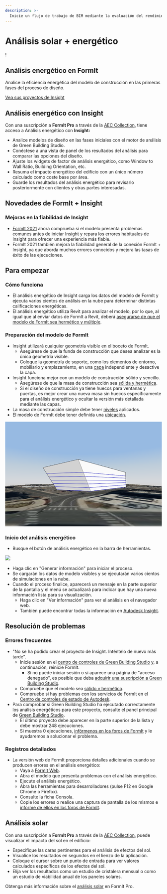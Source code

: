 ```yaml
---
description: >- 
  Inicie un flujo de trabajo de BIM mediante la evaluación del rendimiento de los elementos desde el principio del proceso de diseño.
---
```


# Análisis solar + energético

\![](<../.gitbook/assets/20220317 Solar Analysis.png>)

## Análisis energético en FormIt

Analice la eficiencia energética del modelo de construcción en las primeras fases del proceso de diseño.

[Vea sus proyectos de Insight](https://gbs.autodesk.com/OneEnergy/Insight)

## Análisis energético con Insight

Con una suscripción a **FormIt Pro** a través de la [AEC Collection](https://www.autodesk.com/collections/architecture-engineering-construction/overview), tiene acceso a Análisis energético con **Insight:**

* Analice modelos de diseño en las fases iniciales con el motor de análisis de Green Building Studio.
* Conéctese a una vista de panel de los resultados del análisis para comparar las opciones del diseño.
* Ajuste los widgets de factor de análisis energético, como Window to Wall Ratio, Building Orientation, etc.
* Resuma el impacto energético del edificio con un único número calculado como coste base por área.
* Guarde los resultados del análisis energético para revisarlo posteriormente con clientes y otras partes interesadas.

## Novedades de FormIt + Insight<a href="#insight-what-s-new" id="insight-what-s-new"></a>

### **Mejoras en la fiabilidad de Insight**<a href="#improvements-to-insight-reliability" id="improvements-to-insight-reliability"></a>

* [FormIt 2021](https://formit.autodesk.com/blog/post/introducing-formit-2021) ahora comprueba si el modelo presenta problemas comunes antes de iniciar Insight y repara los errores habituales de Insight para ofrecer una experiencia más fiable.
* FormIt 2021 también mejora la fiabilidad general de la conexión FormIt + Insight, ya que aborda muchos errores conocidos y mejora las tasas de éxito de las ejecuciones.

## Para empezar<a href="#insight-getting-started" id="insight-getting-started"></a>

### **Cómo funciona** <a href="#how-it-works" id="how-it-works"></a>

* El análisis energético de Insight carga los datos del modelo de FormIt y ejecuta varios cientos de análisis en la nube para determinar distintas calificaciones energéticas.
* El análisis energético utiliza Revit para analizar el modelo, por lo que, al igual que al enviar datos de FormIt a Revit, deberá [asegurarse de que el modelo de FormIt sea hermético y múltiple](https://formit.autodesk.com/blog/post/repairing-solid-models).

### **Preparación del modelo de FormIt** <a href="#preparing-your-formit-model" id="preparing-your-formit-model"></a>

* Insight utilizará cualquier geometría visible en el boceto de FormIt.
  * Asegúrese de que la funda de construcción que desea analizar es la única geometría visible.
  * Coloque la geometría de soporte, como los elementos de entorno, mobiliario y emplazamiento, en una [capa](../tool-library/layers.md) independiente y desactive la capa.
* Insight funciona mejor con un modelo de construcción sólido y sencillo.
  * Asegúrese de que la masa de construcción sea [sólida y hermética](https://formit.autodesk.com/blog/post/repairing-solid-models).
  * Si el diseño de construcción ya tiene huecos para ventanas y puertas, es mejor crear una nueva masa sin huecos específicamente para el análisis energético y ocultar la versión más detallada mediante las capas.
* La masa de construcción simple debe tener [niveles](../tool-library/levels-and-area.md) aplicados.
* El modelo de FormIt debe tener definida una [ubicación](../tool-library/setting-location.md).

![](../.gitbook/assets/insight.png)

### **Inicio del análisis energético** <a href="#starting-energy-analysis" id="starting-energy-analysis"></a>

* Busque el botón de análisis energético en la barra de herramientas.

![](../.gitbook/assets/generate\_insight.png)

* Haga clic en "Generar información" para iniciar el proceso.
* Se cargarán los datos de modelo visibles y se ejecutarán varios cientos de simulaciones en la nube.
* Cuando el proceso finalice, aparecerá un mensaje en la parte superior de la pantalla y el menú se actualizará para indicar que hay una nueva información lista para su visualización.
  * Haga clic en "Ver información" para ver el análisis en el navegador web.
  * También puede encontrar todas la información en [Autodesk Insight](https://gbs.autodesk.com/OneEnergy/Insight).

## Resolución de problemas<a href="#insight-troubleshooting" id="insight-troubleshooting"></a>

### **Errores frecuentes** <a href="#common-errors" id="common-errors"></a>

* "No se ha podido crear el proyecto de Insight. Inténtelo de nuevo más tarde".
  * Inicie sesión en el [centro de controles de Green Building Studio](https://gbs.autodesk.com/GBS/Project) y, a continuación, reinicie FormIt.
    * Si no puede iniciar sesión o si aparece una página de "acceso denegado", es posible que deba [adquirir una suscripción a Green Building Studio](https://knowledge.autodesk.com/search-result/caas/CloudHelp/cloudhelp/ENU/BPA-Help/files/GUID-7FCFF904-F943-4020-BF7F-53AA7148673D-htm.html).
  * Compruebe que el modelo sea [sólido y hermético](https://formit.autodesk.com/blog/post/repairing-solid-models).
  * Compruebe si hay problemas con los servicios de FormIt en el [Centro de controles de estado de Autodesk](https://health.autodesk.com/).
* Para comprobar si Green Building Studio ha ejecutado correctamente los análisis energéticos para este proyecto, consulte el panel principal de [Green Building Studio](https://gbs.autodesk.com/GBS/Project).
  * El último proyecto debe aparecer en la parte superior de la lista y debe mostrar 248 ejecuciones.
  * Si muestra 0 ejecuciones, [infórmenos en los foros de FormIt](https://forums.autodesk.com/t5/formit-forum/bd-p/142) y le ayudaremos a solucionar el problema.

### **Registros detallados** <a href="#detailed-logs" id="detailed-logs"></a>

* La versión web de FormIt proporciona detalles adicionales cuando se producen errores en el análisis energético:
  * Vaya a [FormIt Web](https://formit.autodesk.com/app).
  * Abra el modelo que presenta problemas con el análisis energético.
  * Ejecute el análisis energético.
  * Abra las herramientas para desarrolladores (pulse F12 en Google Chrome o Firefox).
  * Consulte la ficha Consola.
  * Copie los errores o realice una captura de pantalla de los mismos e [informe de ellos en los foros de FormIt](https://forums.autodesk.com/t5/formit-forum/bd-p/142).

## Análisis solar

Con una suscripción a **FormIt Pro** a través de la [AEC Collection](https://www.autodesk.com/collections/architecture-engineering-construction/overview), puede visualizar el impacto del sol en el edificio:

* Especifique las caras pertinentes para el análisis de efectos del sol.
* Visualice los resultados en segundos en el lienzo de la aplicación.
* Coloque el cursor sobre un punto de entrada para ver valores calculados específicos de los efectos del sol.
* Elija ver los resultados como un estudio de cristalera mensual o como un estudio de viabilidad anual de los paneles solares.

Obtenga más información sobre el [análisis solar](../tool-library/solar-analysis.md) en FormIt Pro.
